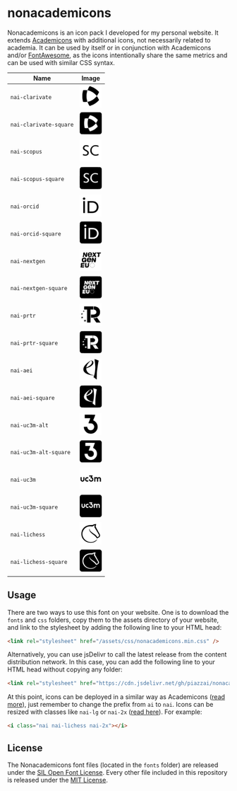 # nonacademicons

Nonacademicons is an icon pack I developed for my personal website. It extends [Academicons](http://jpswalsh.github.io/academicons) with additional icons, not necessarily related to academia. It can be used by itself or in conjunction with Academicons and/or [FontAwesome](https://github.com/FortAwesome/Font-Awesome), as the icons intentionally share the same metrics and can be used with similar CSS syntax.

| Name                   | Image                                             |
| ---------------------- | ------------------------------------------------- |
| `nai-clarivate`        | <img src="png/clarivate.png" width="50" />        |
| `nai-clarivate-square` | <img src="png/clarivate-square.png" width="50" /> |
| `nai-scopus`           | <img src="png/scopus.png" width="50" />           |
| `nai-scopus-square`    | <img src="png/scopus-square.png" width="50" />    |
| `nai-orcid`            | <img src="png/orcid.png" width="50" />            |
| `nai-orcid-square`     | <img src="png/orcid-square.png" width="50" />     |
| `nai-nextgen`          | <img src="png/nextgen.png" width="50" />          |
| `nai-nextgen-square`   | <img src="png/nextgen-square.png" width="50" />   |
| `nai-prtr`             | <img src="png/prtr.png" width="50" />             |
| `nai-prtr-square`      | <img src="png/prtr-square.png" width="50" />      |
| `nai-aei`              | <img src="png/aei.png" width="50" />              |
| `nai-aei-square`       | <img src="png/aei-square.png" width="50" />       |
| `nai-uc3m-alt`         | <img src="png/uc3m-alt.png" width="50" />         |
| `nai-uc3m-alt-square`  | <img src="png/uc3m-alt-square.png" width="50" />  |
| `nai-uc3m`             | <img src="png/uc3m.png" width="50" />             |
| `nai-uc3m-square`      | <img src="png/uc3m-square.png" width="50" />      |
| `nai-lichess`          | <img src="png/lichess.png" width="50" />          |
| `nai-lichess-square`   | <img src="png/lichess-square.png" width="50" />   |

## Usage

There are two ways to use this font on your website. One is to download the `fonts` and `css` folders, copy them to the assets directory of your website, and link to the stylesheet by adding the following line to your HTML head:

```html
<link rel="stylesheet" href="/assets/css/nonacademicons.min.css" />
```

Alternatively, you can use jsDelivr to call the latest release from the content distribution network. In this case, you can add the following line to your HTML head without copying any folder:

```html
<link rel="stylesheet" href="https://cdn.jsdelivr.net/gh/piazzai/nonacademicons@v1.3.0/css/nonacademicons.min.css" />
```

At this point, icons can be deployed in a similar way as Academicons ([read more](https://jpswalsh.github.io/academicons/)), just remember to change the prefix from `ai` to `nai`. Icons can be resized with classes like `nai-lg` or `nai-2x` ([read here](https://fontawesome.com/how-to-use/on-the-web/styling/sizing-icons)). For example:

```html
<i class="nai nai-lichess nai-2x"></i>
```

## License

The Nonacademicons font files (located in the `fonts` folder) are released under the [SIL Open Font License](https://scripts.sil.org/ofl). Every other file included in this repository is released under the [MIT License](https://mit-license.org/).
